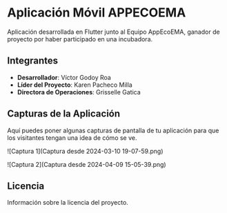 # Aplicación Móvil APPECOEMA

Aplicación desarrollada en Flutter junto al Equipo AppEcoEMA, ganador de proyecto por haber participado en una incubadora.

## Integrantes

- **Desarrollador**: Víctor Godoy Roa
- **Líder del Proyecto**: Karen Pacheco Milla
- **Directora de Operaciones**: Grisselle Gatica

## Capturas de la Aplicación

Aquí puedes poner algunas capturas de pantalla de tu aplicación para que los visitantes tengan una idea de cómo se ve.

![Captura 1](Captura desde 2024-03-10 19-07-59.png)

![Captura 2](Captura desde 2024-04-09 15-05-39.png)


## Licencia

Información sobre la licencia del proyecto.
